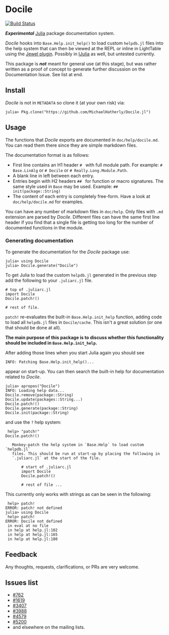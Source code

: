 # Docile

[![Build Status](https://travis-ci.org/MichaelHatherly/Docile.jl.svg?branch=master)](https://travis-ci.org/MichaelHatherly/Docile.jl)

***Experimental*** [Julia](www.julialang.org) package documentation system.

*Docile* hooks into `Base.Help.init_help()` to load custom `helpdb.jl`
files into the help system that can then be viewed at the REPL or inline
in LightTable using the [Jewel plugin](https://github.com/one-more-minute/Jewel). Possibly in [IJulia](https://github.com/JuliaLang/IJulia.jl) as well,
but untested currently.

This package is ***not*** meant for general use (at this stage),
but was rather written as a proof of concept to generate further
discussion on the Documentation Issue. See list at end.

## Install

*Docile* is not in `METADATA` so clone it (at your own risk) via:

    julia> Pkg.clone("https://github.com/MichaelHatherly/Docile.jl")

## Usage

The functions that *Docile* exports are documented in
`doc/help/docile.md`. You can read them there since they are simple
markdown files.

The documentation format is as follows:

* First line contains an H1 header `# ` with full module path. For example: `# Base.LinAlg` or `# Docile` or `# Really.Long.Module.Path`.
* A blank line in left between each entry.
* Entries begin with H2 headers `## ` for function or macro signatures. The same style used in `Base` may be used. Example: `## init(package::String)`
* The content of each entry is completely free-form. Have a look at `doc/help/docile.md` for examples.

You can have any number of markdown files in `doc/help`. Only files with
`.md` extension are parsed by *Docile*. Different files can have the
same first line header if you find that a single file is getting too
long for the number of documented functions in the module.

### Generating documentation

To generate the documentation for the *Docile* package use:

    julia> using Docile
    julia> Docile.generate("Docile")

To get Julia to load the custom `helpdb.jl` generated in the previous
step add the following to your `.juliarc.jl` file.

    # top of .juliarc.jl
    import Docile
    Docile.patch!()

    # rest of file.

`patch!` re-evaluates the built-in `Base.Help.init_help` function, adding
code to load all `helpdb.jl` files in `Docile/cache`. This isn't a great
solution (or one that should be done at all).

**The main purpose of this package is to discuss whether this
functionality should be included in `Base.Help.init_help`.**

After adding those lines when you start Julia again you should see

    INFO: Patching Base.Help.init_help()...

appear on start-up. You can then search the built-in help for documentation
related to *Docile*.

    julia> apropos("Docile")
    INFO: Loading help data...
    Docile.remove(package::String)
    Docile.update(packages::String...)
    Docile.patch!()
    Docile.generate(package::String)
    Docile.init(package::String)

and use the `?` help system:

     help> "patch!"
    Docile.patch!()

       Monkey-patch the help system in `Base.Help` to load custom `helpdb.jl`
       files. This should be run at start-up by placing the following in
       `.juliarc.jl` at the start of the file.

           # start of .juliarc.jl
           import Docile
           Docile.patch!()

           # rest of file ...

This currently only works with strings as can be seen in the following:

     help> patch!
    ERROR: patch! not defined
    julia> using Docile
     help> patch!
    ERROR: Docile not defined
     in eval at no file
     in help at help.jl:102
     in help at help.jl:165
     in help at help.jl:180

## Feedback

Any thoughts, requests, clarifications, or PRs are very welcome.

## Issues list

* [#762](https://github.com/JuliaLang/julia/issues/762)
* [#1619](https://github.com/JuliaLang/julia/pull/1619)
* [#3407](https://github.com/JuliaLang/julia/issues/3407)
* [#3988](https://github.com/JuliaLang/julia/issues/3988)
* [#4579](https://github.com/JuliaLang/julia/issues/4579)
* [#5200](https://github.com/JuliaLang/julia/issues/5200)
* and elsewhere on the mailing lists.

